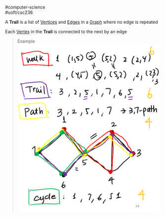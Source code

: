 #computer-science  
#uoft/csc236 

A **Trail** is a list of [Vertices](Vertex.md) and [Edges](Edge.md) in a [Graph](Graph.md) where no edge is repeated

Each [Vertex](Vertex.md) in the **Trail** is connected to the next by an edge

> Example  
> 	![Pasted image 20240529155616](attachments/Pasted%20image%2020240529155616.png)